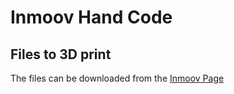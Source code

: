 # Inmoov Hand Code

## Files to 3D print
 The files can be downloaded from the [Inmoov Page](http://inmoov.fr/inmoov-stl-parts-viewer/?bodyparts=Left-Hand)

